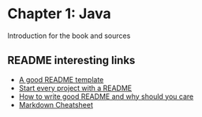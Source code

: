 # Chapter 1: Java
Introduction for the book and sources

## README interesting links
* [A good README template](https://gist.github.com/PurpleBooth/109311bb0361f32d87a2)
* [Start every project with a README](https://open.nytimes.com/how-to-take-your-open-source-project-from-good-to-great-49c392175e5c)
* [How to write good README and why should you care](https://thejunkland.com/blog/how-to-write-good-readme.html)
* [Markdown Cheatsheet](https://github.com/adam-p/markdown-here/wiki/Markdown-Cheatsheet)